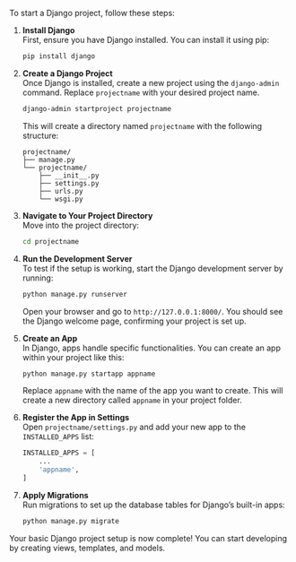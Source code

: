 To start a Django project, follow these steps:

1. **Install Django**  
   First, ensure you have Django installed. You can install it using pip:
   ```bash
   pip install django
   ```

2. **Create a Django Project**  
   Once Django is installed, create a new project using the `django-admin` command. Replace `projectname` with your desired project name.
   ```bash
   django-admin startproject projectname
   ```
   This will create a directory named `projectname` with the following structure:
   ```
   projectname/
   ├── manage.py
   └── projectname/
       ├── __init__.py
       ├── settings.py
       ├── urls.py
       └── wsgi.py
   ```

3. **Navigate to Your Project Directory**  
   Move into the project directory:
   ```bash
   cd projectname
   ```

4. **Run the Development Server**  
   To test if the setup is working, start the Django development server by running:
   ```bash
   python manage.py runserver
   ```
   Open your browser and go to `http://127.0.0.1:8000/`. You should see the Django welcome page, confirming your project is set up.

5. **Create an App**  
   In Django, apps handle specific functionalities. You can create an app within your project like this:
   ```bash
   python manage.py startapp appname
   ```
   Replace `appname` with the name of the app you want to create. This will create a new directory called `appname` in your project folder.

6. **Register the App in Settings**  
   Open `projectname/settings.py` and add your new app to the `INSTALLED_APPS` list:
   ```python
   INSTALLED_APPS = [
       ...
       'appname',
   ]
   ```

7. **Apply Migrations**  
   Run migrations to set up the database tables for Django’s built-in apps:
   ```bash
   python manage.py migrate
   ```

Your basic Django project setup is now complete! You can start developing by creating views, templates, and models.
